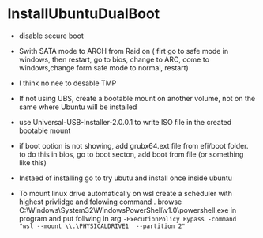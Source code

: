 # InstallUbuntuDualBoot

- disable secure boot
- Swith SATA mode to ARCH from Raid on ( firt go to safe mode in windows, then restart, go to bios, change to ARC, come to windows,change form safe mode to normal, restart)
- I think no nee to desable TMP
- If not using UBS, create a bootable mount on another volume, not on the same where Ubuntu will be installed
- use Universal-USB-Installer-2.0.0.1 to write ISO file in the created bootable mount
- if boot option is not showing, add grubx64.ext file from efi/boot folder. to do this in bios, go to boot secton, add boot from file (or something like this)
- Instaed of installing go to try ubutu and install once inside ubuntu


- To mount linux drive automatically on wsl create a scheduler with highest privlidge and folowing command  . browse C:\Windows\System32\WindowsPowerShell\v1.0\powershell.exe in program and put follwing in arg
 `-ExecutionPolicy Bypass -command  "wsl --mount \\.\PHYSICALDRIVE1  --partition 2"` 
